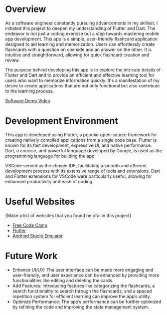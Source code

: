 # Overview

As a software engineer constantly pursuing advancements in my skillset, I initiated this project to deepen my understanding of Flutter and Dart. The endeavor is not just a coding exercise but a step towards mastering mobile app development. This app is a simple, user-friendly flashcard application designed to aid learning and memorization. Users can effortlessly create flashcards with a question on one side and an answer on the other. It is intuitive and straightforward, allowing for quick flashcard creation and review.

The purpose behind developing this app is to explore the intricate details of Flutter and Dart and to provide an efficient and effective learning tool for users who want to memorize information quickly. It's a manifestation of my desire to create applications that are not only functional but also contribute to the learning process.

[Software Demo Video](http://youtube.link.goes.here)

# Development Environment

This app is developed using Flutter, a popular open-source framework for creating natively compiled applications from a single code base. Flutter is known for its fast development, expressive UI, and native performance. Dart, a concise, and powerful language developed by Google, is used as the programming language for building the app.

VSCode served as the chosen IDE, facilitating a smooth and efficient development process with its extensive range of tools and extensions. Dart and Flutter extensions for VSCode were particularly useful, allowing for enhanced productivity and ease of coding.

# Useful Websites

{Make a list of websites that you found helpful in this project}
* [Free Code Camp](https://www.freecodecamp.org/)
* [Flutter](https://flutter.dev/learn)
* [Andriod Studio Emulator](https://developer.android.com/studio/run/emulator)

# Future Work

* Enhance UI/UX: The user interface can be made more engaging and user-friendly, and user experience can be enhanced by providing more functionalities like editing and deleting the cards.
* Add Features: Introducing features like categorizing the flashcards, a search functionality to search through the flashcards, and a spaced repetition system for efficient learning can improve the app’s utility.
* Optimize Performance: The app’s performance can be further optimized by refining the code and improving the state management system.
